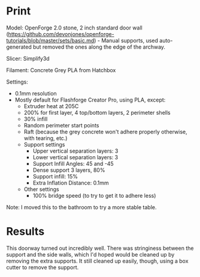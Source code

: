 # Print

Model: OpenForge 2.0 stone, 2 inch standard door wall (https://github.com/devonjones/openforge-tutorials/blob/master/sets/basic.md)
    - Manual supports, used auto-generated but removed the ones along the edge of the archway.

Slicer: Simplify3d

Filament: Concrete Grey PLA from Hatchbox

Settings:
- 0.1mm resolution
- Mostly default for Flashforge Creator Pro, using PLA, except:
    - Extruder heat at 205C
    - 200% for first layer, 4 top/bottom layers, 2 perimeter shells
    - 30% infill
    - Random perimeter start points
    - Raft (because the grey concrete won't adhere properly otherwise, with tearing, etc.)
    - Support settings
        - Upper vertical separation layers: 3
        - Lower vertical separation layers: 3
        - Support Infill Angles: 45 and -45
        - Dense support 3 layers, 80%
        - Support infill: 15%
        - Extra Inflation Distance: 0.1mm
    - Other settings
        - 100% bridge speed (to try to get it to adhere less)

Note: I moved this to the bathroom to try a more stable table.

# Results

This doorway turned out incredibly well. There was stringiness between the support and the side walls, which I'd hoped would be cleaned up by removing the extra supports. It still cleaned up easily, though, using a box cutter to remove the support.